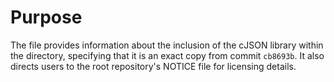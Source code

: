 # Purpose
The file provides information about the inclusion of the cJSON library within the directory, specifying that it is an exact copy from commit `cb8693b`. It also directs users to the root repository's NOTICE file for licensing details.
